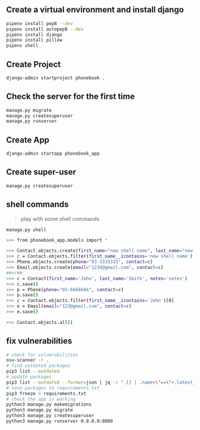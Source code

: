## Create a virtual environment and install django

```bash
pipenv install pep8 --dev
pipenv install autopep8 --dev
pipenv install django
pipenv install pillow
pipenv shell
```

## Create Project

```bash
django-admin startproject phonebook .
```

## Check the server for the first time

```bash
manage.py migrate
manage.py createsuperuser
manage.py runserver
```

## Create App

```bash
django-admin startapp phonebook_app
```

## Create super-user

```bash
manage.py createsuperuser
```

## shell commands

> play with some shell commands

`manage.py shell`

```bash
>>> from phonebook_app.models import *

>>> Contact.objects.create(first_name="new shell name", last_name="new shell Lname", notes="notes")
>>> c = Contact.objects.filter(first_name__icontains='new shell name')[0]
>>> Phone.objects.create(phone="03-3333333", contact=c)
>>> Email.objects.create(email="1234@gmail.com", contact=c)
##or##
>>> c = Contact(first_name='John', last_name='Smith', notes='notes')
>>> c.save()
>>> p = Phone(phone="03-6666666", contact=c)
>>> p.save()
>>> c = Contact.objects.filter(first_name__icontains='John')[0]
>>> e = Email(email="123@gmail.com", contact=c)
>>> e.save()

>>> Contact.objects.all()
```

## fix vulnerabilities

```bash
# check for vulnerabilities
osv-scanner -r .
# find outdated packages
pip3 list --outdated
# update packages
pip3 list --outdated --format=json | jq -r ".[] | .name+\"==\"+.latest_version" | xargs -n1 pip3 install -U
# save packages to requirements.txt
pip3 freeze > requirements.txt
# check the app is working
python3 manage.py makemigrations
python3 manage.py migrate
python3 manage.py createsuperuser
python3 manage.py runserver 0.0.0.0:8080
```
